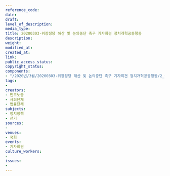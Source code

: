 ```yaml
---
reference_code: 
date: 
draft: 
level_of_description: 
media_type: 
title: 20200303-위장정당 해산 및 논의중단 촉구 기자회견 정치개혁공동행동
description: 
weight: 
modified_at: 
created_at: 
link: 
public_access_status: 
copyright_status: 
components:
- "/2020년/3월/20200303-위장정당 해산 및 논의중단 촉구 기자회견 정치개혁공동행동/2_CTU2241.jpg"
tags:
- 
creators:
- 민주노총
- 사회단체
- 법률단체
subjects:
- 정치정책
- 선거
sources:
- 
venues:
- 국회
events:
- 기자회견
culture_workers:
- 
issues:
- 
---
```

